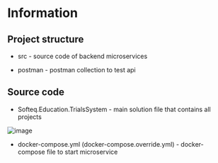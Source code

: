 # Information

## Project structure 

 - src - source code of backend microservices
 
 - postman - postman collection to test api 

## Source code 

 - Softeq.Education.TrialsSystem - main solution file that contains all projects
 
 ![image](https://user-images.githubusercontent.com/110222378/189868123-06f57fa4-b037-4caa-b5d0-9f254969c356.png)
 
 - docker-compose.yml (docker-compose.override.yml) - docker-compose file to start microservice
 
